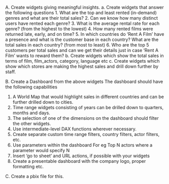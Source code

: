 A. Create widgets giving meaningful insights.
  a. Create widgets that answer the following questions
    1. What are the top and least rented (in-demand) genres and what are their total sales?
    2. Can we know how many distinct users have rented each genre?
    3. What is the average rental rate for each genre? (from the highest to the lowest)
    4. How many rented films were returned late, early, and on time?
    5. In which countries do ‘Rent A Film’ have a presence and what is the customer base in each country? What are the total sales in each country? (from most to least)
    6. Who are the top 5 customers per total sales and can we get their details just in case ‘Rent A Film’ wants to reward them?
  b. Create widgets which show the total sales in terms of film, film_actors, category, language etc
  c. Create widgets which show which stores are making the highest sales and drill down further by staff.

B. Create a Dashboard from the above widgets
  The dashboard should have the following capabilities
  1. A World Map that would highlight sales in different countries and can be further drilled down to cities.
  2. Time range widgets consisting of years can be drilled down to quarters, months and days.
  3. The selection of one of the dimensions on the dashboard should filter the other widgets.
  4. Use intermediate-level DAX functions wherever necessary.
  5. Create separate custom time range filters, country filters, actor filters, etc.
  6. Use parameters within the dashboard For eg Top N actors where a parameter would specify N
  7. Insert ‘go to sheet’ and URL actions, if possible with your widgets
  8. Create a presentable dashboard with the company logo, proper formatting etc.

C. Create a pbix file for this.
